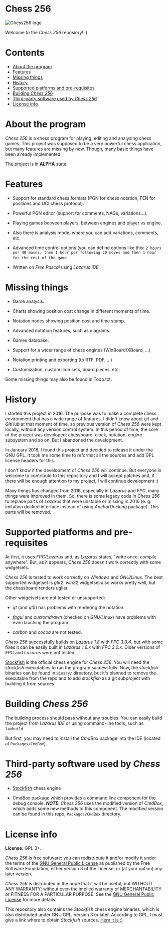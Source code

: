 # Chess 256

![Chess256 logo](https://raw.githubusercontent.com/alex65536/Chess256/master/Images/Icons/Icon72.png)

Welcome to the _Chess 256_ reposiory! :)

# Contents

* [About the program](#about-the-program)
* [Features](#features)
* [Missing things](#missing-things)
* [History](#history)
* [Supported platforms and pre-requisites](#supported-platforms-and-pre-requisites)
* [Building _Chess 256_](#building-chess-256)
* [Third-party software used by _Chess 256_](#third-party-software-used-by-chess-256)
* [License info](#license-info)

# About the program

_Chess 256_ is a chess program for playing, editing and analysing chess games. This project was supposed to be a very powerful chess application, but many features are missing by now. Though, many basic things have been already implemented.

The project is in **ALPHA** state.

# Features

* Support for standard chess formats (PGN for chess notation, FEN for positions and UCI chess protocol).

* Powerful PGN editor (support for comments, NAGs, variations...).

* Playing games between players, between engines and player vs engine.

* Also there is analysis mode, where you can add variations, comments, etc.

* Advanced time control options (you can define options like this: `2 hours per 40 moves, then 1 hour per following 20 moves and then 1 hour for the rest of the game`.

* Written on _Free Pascal_ using _Lazarus IDE_

# Missing things

* Game analysis.

* Charts showing position cost change in different moments of time.

* Notation nodes showing position cost and time stamp.

* Advanced notation features, such as diagrams.

* Games database.

* Support for a wider range of chess engines (WinBoard/XBoard, ...)

* Notation printing and exporting (to RTF, PDF, ...)

* Customization, custom icon sets, board pieces, etc.

Some missing things may also be found in Todo.txt.

# History

I started this project in 2016. The purpose was to make a complete chess environment that has a wide range of features. I didn't know about _git_ and _GitHub_ at that moment of time, so previous version of _Chess 256_ were kept locally, without any version control system. In this period of time, the core of the project was developed: chessboard, clock, notation, engine subsystem and so on. But I abandoned the development.

In January 2018, I found this project and decided to release it under the GNU GPL. It took me some time to reformat all the sources and add GPL license headers for this.

I don't know if the development of _Chess 256_ will continue. But everyone is welcome to contribute to this repository and I will accept patches and, if there will be enough attention to my project, I will continue development :)

Many things has changed from 2016, especially in _Lazarus_ and _FPC_, many things were improved in them. So, there is some legacy code in _Chess 256_ to replace parts of _Lazarus_ that were unstable or missing in 2016 (e. g. imitation docked interface instead of using _AnchorDocking_ package). This parts will be removed.

# Supported platforms and pre-requisites

At first, it uses _FPC/Lazarus_ and, as _Lazarus_ states, "write once, compile anywhere". But, as it appears, _Chess 256_ doesn't work correctly with some widgetsets.

_Chess 256_ is tested to work correctly on _Windows_ and _GNU/Linux_. The best supported widgetset is _gtk2_. _win32_ widgetset also works pretty well, but the chessboard renders uglier.

Other widgetsets are not tested or unsupported:

* _qt_ (and _qt5_) has problems with rendering the notation.

* _fpgui_ and _customdrawn_ (checked on _GNU/Linux_) have problems with even lauching the program.

* _carbon_ and _cocoa_ are not tested.

_Chess 256_ successfully builds on _Lazarus 1.8_ with _FPC 3.0.4_, but with some fixes it can be easily built in _Lazarus 1.6.x_ with _FPC 3.0.x_. Older versions of _FPC_ and _Lazarus_ were not tested. 

[Stockfish](https://stockfishchess.org) is the official chess engine for _Chess 256_. You will need the _stockfish_ executables to run the program successfully. Now, the _stockfish_ binaries can be found in `Binary/` directory, but it's planned to remove the executable from the repo and to add _stockfish_ as a git subproject with building it from sources.

# Building _Chess 256_

The building process should pass without any troubles. You can easily build the project from _Lazarus IDE_ or using command-line tools, such as `lazbuild`.

But first, you may need to install the _CmdBox_ package into the IDE (located at `Packages/CmdBox`).

# Third-party software used by _Chess 256_

* [Stockfish](https://stockfishchess.org) chess engine

* CmdBox package which provides a command line component for the debug console. _**NOTE**_: _Chess 256_ uses the modified version of _CmdBox_, which adds some new methods to this component. The modified version can be found in this repo, `Packages/CmdBox` directory.

# License info

**License:** GPL 3+.

_Chess 256_ is free software: you can redistribute it and/or modify
it under the terms of the [GNU General Public License](https://www.gnu.org/licenses/gpl.html) as published by
the Free Software Foundation, either version 3 of the License, or
(at your option) any later version.

_Chess 256_ is distributed in the hope that it will be useful,
but WITHOUT ANY WARRANTY; without even the implied warranty of
MERCHANTABILITY or FITNESS FOR A PARTICULAR PURPOSE.  See the
[GNU General Public License](https://www.gnu.org/licenses/gpl.html) for more details.

This repository also contains the _Stockfish_ chess engine binaries, which is also distributed under GNU GPL, version 3 or later. According to GPL, I must give a link where to obtain _Stockfish_ sources. [Here it is :)](https://github.com/official-stockfish/Stockfish)
